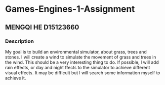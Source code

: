 # Games-Engines-1-Assignment
## MENGQI HE D15123660
### Description 
My goal is to build an environmental simulator, about grass, trees and stones. I will create a wind to simulate the movement of 
grass and trees in the wind. This should be a very interesting thing to do. If possible, I will add rain effects, or day and night 
ffects to the simulator to achieve different visual effects. It may be difficult but I will search some information myself to achieve 
it.
